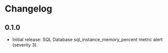 # Changelog

## 0.1.0

- Initial release: SQL Database sql_instance_memory_percent metric alert (severity 3).


